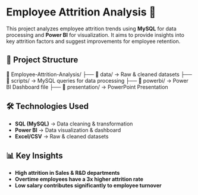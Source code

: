 # Employee Attrition Analysis 🚀

This project analyzes employee attrition trends using **MySQL** for data processing and **Power BI** for visualization. It aims to provide insights into key attrition factors and suggest improvements for employee retention.

## 📂 Project Structure
📂 Employee-Attrition-Analysis/
├── 📁 data/ → Raw & cleaned datasets
├── 📁 scripts/ → MySQL queries for data processing
├── 📁 powerbi/ → Power BI Dashboard file
├── 📁 presentation/ → PowerPoint Presentation


## 🛠️ Technologies Used
- **SQL (MySQL)** → Data cleaning & transformation  
- **Power BI** → Data visualization & dashboard  
- **Excel/CSV** → Raw & cleaned datasets  

## 📊 Key Insights
- **High attrition in Sales & R&D departments**
- **Overtime employees have a 3x higher attrition rate**
- **Low salary contributes significantly to employee turnover**
